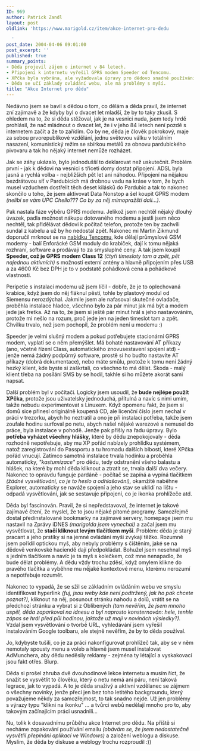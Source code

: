 ```yaml
---
ID: 969
author: Patrick Zandl
layout: post
oldlink: 'https://www.marigold.cz/item/akce-internet-pro-dedu

  '
post_date: 2004-04-06 09:01:00
post_excerpt: ''
published: true
summary_points:
- Děda projevil zájem o internet v 84 letech.
- Připojení k internetu vyřešil GPRS modem Speeder od Tencomu.
- XPčka byla vybrána, ale vyžadovala úpravy pro dědovo snadné používání.
- Děda se učí základy ovládání webu, ale má problémy s myší.
title: "Akce Internet pro dědu"
---
```


<p>
Nedávno jsem se bavil s dědou o tom, co dělám a děda pravil, že internet zní zajímavě a že kdyby byl o dvacet let mladší, že by to taky zkusil. S ohledem na to, že si děda stěžoval, jak je na vesnici nuda, jsem tedy hrdě prohlásil, že nač mládnout o dvacet let, že i v jeho 84 letech není pozdě s internetem začít a že to zařídím.&#160;Co by ne, děda je člověk pokrokový, maje za sebou prvorepublikové vzdělání, jednu světovou válku v totálním nasazení, komunistický režim se sbírkou metálů za obnovu pardubického pivovaru a tak ho nějaký internet nemůže rozházet. </p>

<p>
Jak se záhy ukázalo, bylo jednodušší to deklarovat než uskutečnit. Problém první - jak k dědovi na vesnici s třiceti domy dostat připojení. ADSL byla jasná a rychlá volba - nejbližších pět let ani náhodou. Připojení na nějakou bezdrátovou síť v Pardubicích má drobnou vadu na kráse v tom, že bych musel vzduchem dostřelit těch deset kilásků do Pardubic a tak to nakonec skončilo u toho, že jsem aktivovat Data Nonstop a šel koupit GPRS modem<EM> (nelíbí se vám UPC Chello??? Co by za něj mimopražští dali...)</EM>. </p>

<p>
Pak nastala fáze výběru GPRS modemu. Jelikož jsem nechtěl nějaký dlouhý úvazek, padla možnost nákupu dotovaného modemu a jestli jsem něco nechtěl, tak přidělávat dědovi k počítač telefon, protože ten by zachvíli sundal z kabelu a už by ho nedostal zpět. Nakonec mi Martin Zikmund doporučil mrknout se na <A href="http://www.tencom.cz/" target=_blank>nabídku Tencomu</A>, kde dělají průmyslové GSM modemy - balí Enforácké GSM moduly do krabiček, dají k tomu nějaká rozhraní, software a prodávají to za smysluplné ceny. A tak jsem koupil <STRONG>Speeder, což je GPRS modem Class 12</STRONG> <EM>(čtyři timesloty tam a zpět, pět najednou aktivních)</EM> s možností externí antény a hlavně připojením přes USB a za 4600 Kč bez DPH je to v podstatě pohádková cena a pohádkové vlastnosti. </p>

<p>
Peripetie s instalací modemu už jsem líčil - dobře, že je to oplechovaná krabice, když jsem do něj fláknul pěstí, tohle by plastový modul od Siemensu nerozdýchal. Jakmile jsem ale nafasoval skutečné ovladače, proběhla instalace hladce, všechno bylo za pár minut jak má být a modem jede jak fretka. Až na to, že jsem si ještě pár minut hrál s jeho nastavováním, protože mi nešlo na rozum, proč jede jen na jeden timeslot tam a zpět. Chvilku trvalo, než jsem pochopil, že problém není u modemu :)</p>

<p>
Speeder je velmi slušný modem a pokud potřebujete stacionární GPRS modem, vyplatí se o něm přemýšlet. Má bohaté nastavování AT příkazy (ano, včetně řízení Class, automatického znovusestavení spojení atd) - jenže nemá žádný podpůrný software, prostě si ho buďto nastavíte AT příkazy (dobrá dokumentace), nebo máte smůlu, protože k tomu není žádný hezký klient, kde byste si zaškrtali, co všechno to má dělat. Škoda - malý klient třeba na posílání SMS by se hodil, takhle si ho můžete akorát sami napsat. </p>

<p>
Další problém byl v počítači. Logicky jsem usoudil, že <STRONG>bude nejlépe použít XPčka</STRONG>, protože jsou uživatelsky jednoduchá, přítulná a navíc s nimi umím, takže nebudu experimentovat s Linuxem. Když opomenu fakt, že jsem si domů sice přinesl originálně koupená CD, ale licenční číslo jsem nechal v práci v trezorku, abych ho neztratil a ono je při instalaci potřeba, takže jsem zoufale hodinu surfoval po netu, abych našel nějaké warezové a nemusel do práce, byla instalace v pohodě. Jenže pak přišly na řadu úpravy. Bylo <STRONG>potřeba vyházet všechny hlášky,</STRONG> které by dědu znepokojovaly - děda rozhodně nepotřebuje, aby mu XP pořád nabízely prohlídku systémem, natož zaregistrování do Passportu a tu hromadu dalších blbostí, které XPčka pořád vnucují. Zatímco samotná instalace trvala hodinku a proběhla automaticky, <EM>"kastumizace"</EM> pro dědu, tedy odstranění všeho balastu a hlášek, na které by mohl děda kliknout a ztratit se, trvala další dva večery. Nakonec to opravdu funguje pardáně - počítač se zapíná a vypíná tlačítkem <EM>(žádné vysvětlování, co je to heslo a odhlašování),</EM> okamžitě naběhne Explorer, automaticky se naváže spojení a jeho stav se uklidí na lištu - odpadá vysvětlování, jak se sestavuje připojení, co je ikonka prohlížeče atd. </p>

<p>
Děda byl fascinován. Pravil, že si nepředstavoval, že internet je takové zajímavé čtení, že myslel, že to jsou nějaké pitomé programy. Samozřejmě dostal předinstalované bookmarky na zajímavé servery, homepage jsem mu nastavil na Zprávy iDNES<EM> (marigolda jsem vynechal) </EM>a začal jsem mu vysvětlovat, že <STRONG>stačí kliknout levým tlačítkem myši</STRONG>. Problém: děda je&#160;starý pracant&#160;a jeho prstíky si na jemné ovládáni myši zvykají těžko. Rozumně jsem pořídil optickou myš, aby nebyly problémy s čištěním, jaké se na dědově venkovské haciendě dají předpokládat. Bohužel jsem nesehnal myš s jedním tlačítkem a navíc je ta myš s kolečkem, což mne nenapadlo, že bude dělat problémy. A dědu vždy trochu zděsí, když omylem klikne do pravého tlačítka a vyběhne mu nějaké kontextové menu, kterému nerozumí a nepotřebuje rozumět. </p>

<p>
Nakonec to vypadá, že se sžil se základním ovládáním webu ve smyslu identifikovat hyperlink <EM>(fuj, jsou weby kde není podtržený, jak ho pak chcete poznat?),</EM> kliknout na něj, posunout stránku nahodu a dolů, vrátit se na předchozí stránku a vybrat si z Oblíbených <EM>(tam nevěřím, že jsem mnoho uspěl, děda zaparkoval na idnesu a byl naprosto konsternován: hele, tenhle zápas se hrál před půl hodinou, jaktože už mají v novinách výsledky?).</EM> Vzdal jsem vysvětlování o tvorbě URL, vyhledávání jsem vyřešil instalováním Google toolbaru, ale stejně nevěřím, že by to děda používal. </p>

<p>
Jo, kdybyste tušili, co je za práci nakonfigurovat prohlížeč tak, aby se v něm nemotaly spousty menu a voleb a hlavně jsem musel instalovat AdMunchera, aby dědu neděsily reklamy - zejména ty létající a vyskakovací jsou fakt otřes. Blurp. </p>

<p>
Děda si prošel zhruba dvě dvouhodinové lekce internetu a musím říct, že snažit se vysvětlit to člověku, který o netu nemá ani páru, není taková legrace, jak to vypadá. A to je děda snaživý a aktivní vzdělanec se zájmem o všechny novinky, jenže přeci jen bez toho letitého backgroundu, který považujeme někdy za samozřejmost, to tak snadno nejde. Už jen problémy s výrazy typu "klikni na ikonku" ... a tvůrci webů nedělají mnoho pro to, aby takovým začínajícím práci usnadnili...</p>

<p>
Nu, tolik k dosavadnímu průběhu akce Internet pro dědu. Na příště si necháme zopakování používání emailu <EM>(obávám se, že jsem nedostatečně vysvětlil přepínání aplikací ve Windows)</EM> a založení weblogu a diskuse. Myslím, že děda by diskuse a weblogy trochu rozproudil :))</p>